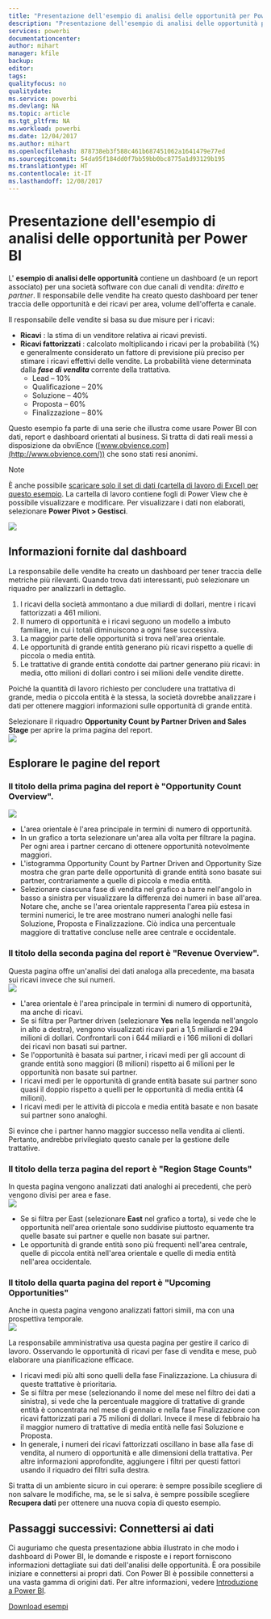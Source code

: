 ```yaml
---
title: "Presentazione dell'esempio di analisi delle opportunità per Power BI"
description: "Presentazione dell'esempio di analisi delle opportunità per Power BI"
services: powerbi
documentationcenter: 
author: mihart
manager: kfile
backup: 
editor: 
tags: 
qualityfocus: no
qualitydate: 
ms.service: powerbi
ms.devlang: NA
ms.topic: article
ms.tgt_pltfrm: NA
ms.workload: powerbi
ms.date: 12/04/2017
ms.author: mihart
ms.openlocfilehash: 878738eb3f588c461b687451062a1641479e77ed
ms.sourcegitcommit: 54da95f184dd0f7bb59bb0bc8775a1d93129b195
ms.translationtype: HT
ms.contentlocale: it-IT
ms.lasthandoff: 12/08/2017
---
```

# <a name="opportunity-analysis-sample-for-power-bi-take-a-tour"></a>Presentazione dell'esempio di analisi delle opportunità per Power BI
L' **esempio di analisi delle opportunità** contiene un dashboard (e un report associato) per una società software con due canali di vendita: *diretto* e *partner*. Il responsabile delle vendite ha creato questo dashboard per tener traccia delle opportunità e dei ricavi per area, volume dell'offerta e canale.

Il responsabile delle vendite si basa su due misure per i ricavi:

* **Ricavi** : la stima di un venditore relativa ai ricavi previsti.
* **Ricavi fattorizzati** : calcolato moltiplicando i ricavi per la probabilità (%) e generalmente considerato un fattore di previsione più preciso per stimare i ricavi effettivi delle vendite. La probabilità viene determinata dalla ***fase di vendita*** corrente della trattativa.
  * Lead – 10%  
  * Qualificazione – 20%  
  * Soluzione – 40%  
  * Proposta – 60%  
  * Finalizzazione – 80%

Questo esempio fa parte di una serie che illustra come usare Power BI con dati, report e dashboard orientati al business. Si tratta di dati reali messi a disposizione da obviEnce ([www.obvience.com](http://www.obvience.com/)) che sono stati resi anonimi.

>[!Note] 
È anche possibile [scaricare solo il set di dati (cartella di lavoro di Excel) per questo esempio](http://go.microsoft.com/fwlink/?LinkId=529782). La cartella di lavoro contiene fogli di Power View che è possibile visualizzare e modificare.  Per visualizzare i dati non elaborati, selezionare **Power Pivot > Gestisci**. 

![](media/sample-opportunity-analysis/opportunity1.png)

## <a name="what-is-our-dashboard-telling-us"></a>Informazioni fornite dal dashboard
La responsabile delle vendite ha creato un dashboard per tener traccia delle metriche più rilevanti. Quando trova dati interessanti, può selezionare un riquadro per analizzarli in dettaglio.

1. I ricavi della società ammontano a due miliardi di dollari, mentre i ricavi fattorizzati a 461 milioni.
2. Il numero di opportunità e i ricavi seguono un modello a imbuto familiare, in cui i totali diminuiscono a ogni fase successiva.
3. La maggior parte delle opportunità si trova nell'area orientale. 
4. Le opportunità di grande entità generano più ricavi rispetto a quelle di piccola o media entità.
5. Le trattative di grande entità condotte dai partner generano più ricavi: in media, otto milioni di dollari contro i sei milioni delle vendite dirette. 

Poiché la quantità di lavoro richiesto per concludere una trattativa di grande, media o piccola entità è la stessa, la società dovrebbe analizzare i dati per ottenere maggiori informazioni sulle opportunità di grande entità. 

Selezionare il riquadro **Opportunity Count by Partner Driven and Sales Stage** per aprire la prima pagina del report.  
![](media/sample-opportunity-analysis/opportunity2.png)

## <a name="explore-the-pages-in-the-report"></a>Esplorare le pagine del report
### <a name="page-1-of-our-report-is-titled-opportunity-count-overview"></a>Il titolo della prima pagina del report è "Opportunity Count Overview".
![](media/sample-opportunity-analysis/opportunity3.png)

* L'area orientale è l'area principale in termini di numero di opportunità.  
* In un grafico a torta selezionare un'area alla volta per filtrare la pagina. Per ogni area i partner cercano di ottenere opportunità notevolmente maggiori.   
* L'istogramma Opportunity Count by Partner Driven and Opportunity Size mostra che gran parte delle opportunità di grande entità sono basate sui partner, contrariamente a quelle di piccola e media entità. 
* Selezionare ciascuna fase di vendita nel grafico a barre nell'angolo in basso a sinistra per visualizzare la differenza dei numeri in base all'area. Notare che, anche se l'area orientale rappresenta l'area più estesa in termini numerici, le tre aree mostrano numeri analoghi nelle fasi Soluzione, Proposta e Finalizzazione. Ciò indica una percentuale maggiore di trattative concluse nelle aree centrale e occidentale. 

### <a name="page-2-of-our-report-is-titled-revenue-overview"></a>Il titolo della seconda pagina del report è "Revenue Overview".
Questa pagina offre un'analisi dei dati analoga alla precedente, ma basata sui ricavi invece che sui numeri.  
![](media/sample-opportunity-analysis/opportunity4.png)

* L'area orientale è l'area principale in termini di numero di opportunità, ma anche di ricavi.  
* Se si filtra per Partner driven (selezionare **Yes** nella legenda nell'angolo in alto a destra), vengono visualizzati ricavi pari a 1,5 miliardi e 294 milioni di dollari. Confrontarli con i 644 miliardi e i 166 milioni di dollari dei ricavi non basati sui partner.  
* Se l'opportunità è basata sui partner, i ricavi medi per gli account di grande entità sono maggiori (8 milioni) rispetto ai 6 milioni per le opportunità non basate sui partner.  
* I ricavi medi per le opportunità di grande entità basate sui partner sono quasi il doppio rispetto a quelli per le opportunità di media entità (4 milioni).  
* I ricavi medi per le attività di piccola e media entità basate e non basate sui partner sono analoghi.   

Si evince che i partner hanno maggior successo nella vendita ai clienti.  Pertanto, andrebbe privilegiato questo canale per la gestione delle trattative.

### <a name="page-3-of-our-report-is-titled-region-stage-counts"></a>Il titolo della terza pagina del report è "Region Stage Counts"
In questa pagina vengono analizzati dati analoghi ai precedenti, che però vengono divisi per area e fase.  
![](media/sample-opportunity-analysis/opportunity5.png)

* Se si filtra per East (selezionare **East** nel grafico a torta), si vede che le opportunità nell'area orientale sono suddivise piuttosto equamente tra quelle basate sui partner e quelle non basate sui partner. 
* Le opportunità di grande entità sono più frequenti nell'area centrale, quelle di piccola entità nell'area orientale e quelle di media entità nell'area occidentale. 

### <a name="page-4-of-our-report-is-titled-upcoming-opportunities"></a>Il titolo della quarta pagina del report è "Upcoming Opportunities"
Anche in questa pagina vengono analizzati fattori simili, ma con una prospettiva temporale.  
![](media/sample-opportunity-analysis/opportunity6.png)

La responsabile amministrativa usa questa pagina per gestire il carico di lavoro. Osservando le opportunità di ricavi per fase di vendita e mese, può elaborare una pianificazione efficace.

* I ricavi medi più alti sono quelli della fase Finalizzazione. La chiusura di queste trattative è prioritaria.
* Se si filtra per mese (selezionando il nome del mese nel filtro dei dati a sinistra), si vede che la percentuale maggiore di trattative di grande entità è concentrata nel mese di gennaio e nella fase Finalizzazione con ricavi fattorizzati pari a 75 milioni di dollari. Invece il mese di febbraio ha il maggior numero di trattative di media entità nelle fasi Soluzione e Proposta.
* In generale, i numeri dei ricavi fattorizzati oscillano in base alla fase di vendita, al numero di opportunità e alle dimensioni della trattativa. Per altre informazioni approfondite, aggiungere i filtri per questi fattori usando il riquadro dei filtri sulla destra.

Si tratta di un ambiente sicuro in cui operare: è sempre possibile scegliere di non salvare le modifiche, ma, se le si salva, è sempre possibile scegliere **Recupera dati** per ottenere una nuova copia di questo esempio.

## <a name="next-steps-connect-to-your-data"></a>Passaggi successivi: Connettersi ai dati
Ci auguriamo che questa presentazione abbia illustrato in che modo i dashboard di Power BI, le domande e risposte e i report forniscono informazioni dettagliate sui dati dell'analisi delle opportunità. È ora possibile iniziare e connettersi ai propri dati. Con Power BI è possibile connettersi a una vasta gamma di origini dati. Per altre informazioni, vedere [Introduzione a Power BI](service-get-started.md).

[Download esempi](sample-datasets.md)  

